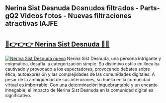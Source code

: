 ## Nerina Sist Desnuda D𝚎sn𝚞dos filtr𝚊dos - Parts-gQ2 Vid𝚎os f𝚘tos - N𝚞evas filtr𝚊ciones atr𝚊ctivas lAJFE

# <h2><a href="http://mb665ty.tromn.icu/?c=Nerina+Sist+Desnuda">🔗👉👉👉 Nerina Sist Desnuda 🔗🔗</a></h2>

[![Nerina Sist Desnuda nuevo](https://i.imgur.com/pEAQMta.gif)](http://mb665ty.tromn.icu/?c=Nerina+Sist+Desnuda)
Nerina Sist Desnuda, una persona intrigante y enigmática, desafía la categorización simple. Su distintivo estilo en línea ha cautivado y provocado a los espectadores, provocando debates sobre ética, autoexpresión y las complejidades de las comunidades digitales. A pesar de la ambigüedad de sus intenciones, su huella en la comunidad virtual es imborrable. Con una determinación inquebrantable y un encanto innegable, el impacto de Nerina Sist Desnuda en la comunidad digital es significativo.
